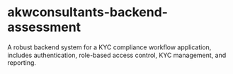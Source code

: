 # akwconsultants-backend-assessment

A robust backend system for a KYC compliance workﬂow application, includes
authentication, role-based access control, KYC management, and reporting.
